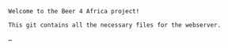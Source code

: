 ~~~~~~~~~~~~~~~~~~~~~~~~~~~~~~#Beer4africa~~~~~~~~~~~~~~~~~~~~~~~~~~~~~~
Welcome to the Beer 4 Africa project!

This git contains all the necessary files for the webserver.

…

